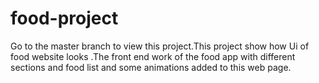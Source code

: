 # food-project

Go to the master branch to view this project.This project show how Ui of food website looks .The front end work of the food app with different sections and food list and some animations 
added to this web page.
